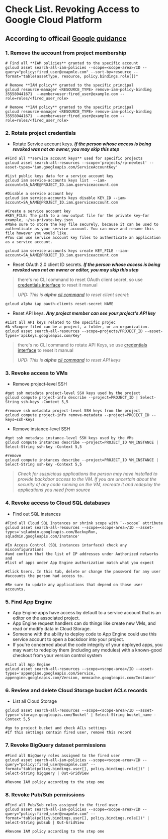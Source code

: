 
# Check List. Revoking Access to Google Cloud Platform

## According to officail [Google guidance](https://cloud.google.com/docs/security/data-loss-prevention/revoking-user-access#revoking_access)

### **1. Remove the account from project membership**

```bash=1
# Find all **IAM policies** granted to the specific account
gcloud asset search-all-iam-policies --scope=<scope-area>/ID --query="policy:fired_user@exapmle.com" --sort-by=resource --format="table(assetType, resource, policy.bindings.role[])"

# Remove **IAM policy** granted to the specific principal
gcloud resource-manager <RESOURCE_TYPE> remove-iam-policy-binding 355580441671  --member=user:fired_user@example.com --role=roles/<fired_user_role>

# Remove **IAM policy** granted to the specific principal
gcloud resource-manager <RESOURCE_TYPE> remove-iam-policy-binding 355580441671  --member=user:fired_user@example.com --role=roles/<fired_user_role>
```

### **2. Rotate project credentials**

* Rotate Service account keys. ***If the person whose access is being revoked was not an owner, you may skip this step***

```bash=1
#Find all **service account keys** used for specific projects
gcloud asset search-all-resources --scope='projects/rp-newtest' --asset-types='iam.googleapis.com/ServiceAccountKey'

#List public keys data for a service account key
gcloud iam service-accounts keys list  --iam-account=SA_NAME@PROJECT_ID.iam.gserviceaccount.com

#Disable a service account key
gcloud iam service-accounts keys disable KEY_ID --iam-account=SA_NAME@PROJECT_ID.iam.gserviceaccount.com

#Create a service account key
#KEY_FILE: The path to a new output file for the private key—for example, ~/sa-private-key.json
#Make sure to store the key file securely, because it can be used to authenticate as your service account. You can move and rename this file however you would like.
#You can use service account key files to authenticate an application as a service account.

gcloud iam service-accounts keys create KEY_FILE --iam-account=SA_NAME@PROJECT_ID.iam.gserviceaccount.com 
```

* Reset OAuth 2.0 client ID secrets. ***If the person whose access is being revoked was not an owner or editor, you may skip this step***

>there's no CLI command to reset OAuth client secret, so use [credentials interface](https://console.cloud.google.com/apis/credentials/) to reset it manual
>
> *UPD: This is **alpha** [cli command](https://cloud.google.com/sdk/gcloud/reference/alpha/iap/oauth-clients/reset-secret?hl=es_419%22&skip_cache=true) to reset client secret*:
```bash=1
gcloud alpha iap oauth-clients reset-secret NAME
```

* Reset API keys. ***Any project member can see your project's API key***

```bash=1
#List all API keys related to the specific projec
#A <Scope> filed can be a project, a folder, or an organization.
gcloud asset search-all-resources --scope=projects/PROJECT_ID --asset-types='apikeys.googleapis.com/Key'
```

>there's no CLI command to rotate API Keys, so use [credentials interface](https://console.cloud.google.com/apis/credentials/) to reset it manual
>
> *UPD: This is **alpha** [cli command](https://cloud.google.com/sdk/gcloud/reference/alpha/services/api-keys/create) to reset API keys*

### **3. Revoke access to VMs**

* Remove project-level SSH

```bash=1
#get ssh metadata project-level SSH keys used by the project
gcloud compute project-info describe --project=PROJECT_ID | Select-String ssh-keys -Context 5,5

#remove ssh metadata project-level SSH keys from the project
gcloud compute project-info remove-metadata --project=PROJECT_ID --keys=ssh-keys
```

* Remove instance-level SSH

```bash=1
#get ssh metadata instance-level SSH keys used by the VMs
gcloud compute instances describe --project=PROJECT_ID VM_INSTANCE | Select-String ssh-key -Context 5,5

#remove
gcloud compute instances describe --project=PROJECT_ID VM_INSTANCE | Select-String ssh-key -Context 5,5
```

> *Check for suspicious applications the person may have installed to provide backdoor access to the VM. If you are uncertain about the security of any code running on the VM, recreate it and redeploy the applications you need from source*

### **4. Revoke access to Cloud SQL databases**

* Find out SQL instances

```bash=1
#Find all Cloud SQL Instances or shrink scope with `--scope` attribute
gcloud asset search-all-resources --scope=<scope-area>/ID --asset-types='sqladmin.googleapis.com/BackupRun, sqladmin.googleapis.com/Instance'

#In Access Control (SQL instances intarface) check any misconfigurations
#and confirm that the list of IP addresses under Authorized networks and 
#list of apps under App Engine authorization match what you expect

#Click Users. In this tab, delete or change the password for any user 
#accounts the person had access to. 

#Be sure to update any applications that depend on those user accounts.
```

### **5. Find App Engine**

* App Engine apps have access by default to a service account that is an editor on the associated project. 
* App Engine request handlers can do things like create new VMs, and read or modify data in Cloud Storage. 
* Someone with the ability to deploy code to App Engine could use this service account to open a backdoor into your project. 
* If you're concerned about the code integrity of your deployed apps, you may want to redeploy them (including any modules) with a known-good checkout from your version control system

```bash=1
#List all App Engine
gcloud asset search-all-resources --scope=<scope-area>/ID --asset-types='appengine.googleapis.com/Service, appengine.googleapis.com/Version, memcache.googleapis.com/Instance'
```

### **6. Review and delete Cloud Storage bucket ACLs records**

* List all Cloud Storage

```bash=1
gcloud asset search-all-resources --scope=<scope-area>/ID --asset-types='storage.googleapis.com/Bucket' | Select-String bucket_name -Context 5,5

#go to project bucket and check ACLs settings
#If this settings contain fired user, remove this record
```

### **7. Revoke BigQuery dataset permissions**

```bash=1
#Find all BigQuery roles assigned to the fired user
gcloud asset search-all-iam-policies --scope=<scope-area>/ID --query="policy:fired_user@exapmle.com" --format="table(policy.bindings.user[], policy.bindings.role[])" | Select-String bigquery | Out-GridView

#Revome IAM policy according to the step one
```

### **8. Revoke Pub/Sub permissions**

```bash=1
#Find all Pub/Sub roles assigned to the fired user
gcloud asset search-all-iam-policies --scope=<scope-area>/ID --query="policy:fired_user@exapmle.com" --format="table(policy.bindings.user[], policy.bindings.role[])" | Select-String pubsub | Out-GridView

#Revome IAM policy according to the step one
```